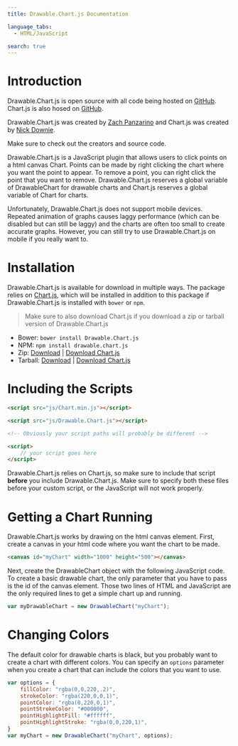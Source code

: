 ```yaml
---
title: Drawable.Chart.js Documentation

language_tabs:
  - HTML/JavaScript

search: true
---
```


# Introduction

Drawable.Chart.js is open source with all code being hosted on [GitHub](https://github.com/zachpanz88/Drawable.Chart.js).
Chart.js is also hosed on [GitHub](https://github.com/nnnick/Chart.js).

Drawable.Chart.js was created by [Zach Panzarino](https://github.com/zachpanz88) and 
Chart.js was created by [Nick Downie](https://github.com/nnnick).

Make sure to check out the creators and source code.


Drawable.Chart.js is a JavaScript plugin that allows users to click points on a html canvas Chart. 
Points can be made by right clicking the chart where you want the point to appear. 
To remove a point, you can right click the point that you want to remove.
Drawable.Chart.js reserves a global variable of DrawableChart for drawable charts 
and Chart.js reserves a global variable of Chart for charts.

Unfortunately, Drawable.Chart.js does not support mobile devices. 
Repeated animation of graphs causes laggy performance (which can be disabled but can still be laggy) 
and the charts are often too small to create accurate graphs. 
However, you can still try to use Drawable.Chart.js on mobile if you really want to.

# Installation

Drawable.Chart.js is available for download in multiple ways. 
The package relies on [Chart.js](https://github.com/nnnick/Chart.js), 
which will be installed in addition to this package
if Drawable.Chart.js is installed with `bower` or `npm`.
> Make sure to also download Chart.js if you download a zip or tarball version of Drawable.Chart.js

- Bower: `bower install Drawable.Chart.js`
- NPM: `npm install drawable.chart.js`
- Zip: [Download](https://github.com/zachpanz88/Drawable.Chart.js/archive/master.zip) | [Download Chart.js](https://github.com/nnnick/Chart.js/archive/v1.0.2.zip)
- Tarball: [Download](https://github.com/zachpanz88/Drawable.Chart.js/archive/master.tar.gz) | [Download Chart.js](https://github.com/nnnick/Chart.js/archive/v1.0.2.tar.gz)

# Including the Scripts

```html
<script src="js/Chart.min.js"></script>

<script src="js/Drawable.Chart.js"></script>

<!-- Obviously your script paths will probably be different -->

<script>
    // your script goes here
</script>
```

Drawable.Chart.js relies on Chart.js, so make sure to include that script **before** you include Drawable.Chart.js. 
Make sure to specify both these files before your custom script, or the JavaScript will not work properly.

# Getting a Chart Running

Drawable.Chart.js works by drawing on the html canvas element. 
First, create a canvas in your html code where you want the chart to be made.

```html
<canvas id="myChart" width="1000" height="500"></canvas>
```

Next, create the DrawableChart object with the following JavaScript code. 
To create a basic drawable chart, the only parameter that you have to pass is the id of the canvas element. 
Those two lines of HTML and JavaScript are the only required lines to get a simple chart up and running.

```javascript
var myDrawableChart = new DrawableChart("myChart");
```

# Changing Colors

The default color for drawable charts is black, but you probably want to create a chart with different colors. 
You can specify an `options` parameter when you create a chart that can include the colors that you want to use.

```javascript
var options = {
    fillColor: "rgba(0,0,220,.2)",
    strokeColor: "rgba(220,0,0,1)",
    pointColor: "rgba(0,220,0,1)",
    pointStrokeColor: "#000000",
    pointHighlightFill: "#ffffff",
    pointHighlightStroke: "rgba(0,0,220,1)",
}
var myChart = new DrawableChart("myChart", options);
```
